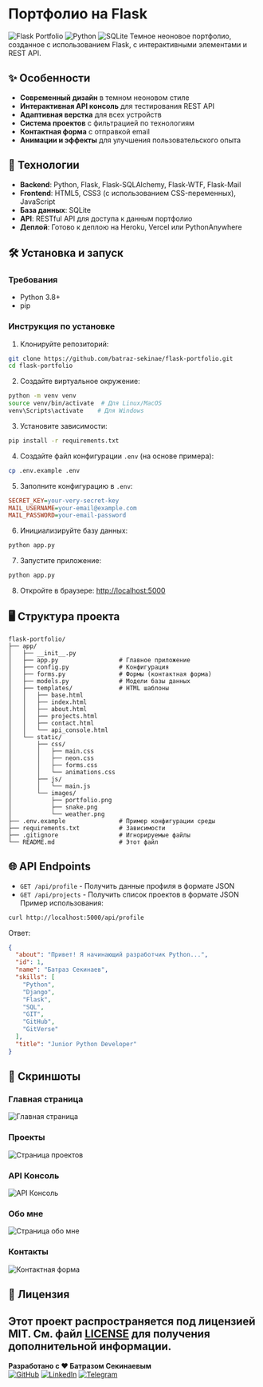 # Портфолио на Flask 
![Flask Portfolio](https://img.shields.io/badge/flask-%23000.svg?style=for-the-badge&logo=flask&logoColor=white)
![Python](https://img.shields.io/badge/python-3670A0?style=for-the-badge&logo=python&logoColor=ffdd54)
![SQLite](https://img.shields.io/badge/sqlite-%2307405e.svg?style=for-the-badge&logo=sqlite&logoColor=white)
Темное неоновое портфолио, созданное с использованием Flask, с интерактивными элементами и REST API.
## ✨ Особенности
- **Современный дизайн** в темном неоновом стиле
- **Интерактивная API консоль** для тестирования REST API
- **Адаптивная верстка** для всех устройств
- **Система проектов** с фильтрацией по технологиям
- **Контактная форма** с отправкой email
- **Анимации и эффекты** для улучшения пользовательского опыта
## 🚀 Технологии
- **Backend**: Python, Flask, Flask-SQLAlchemy, Flask-WTF, Flask-Mail
- **Frontend**: HTML5, CSS3 (с использованием CSS-переменных), JavaScript
- **База данных**: SQLite
- **API**: RESTful API для доступа к данным портфолио
- **Деплой**: Готово к деплою на Heroku, Vercel или PythonAnywhere
## 🛠️ Установка и запуск
### Требования
- Python 3.8+
- pip
### Инструкция по установке
1. Клонируйте репозиторий:
```bash
git clone https://github.com/batraz-sekinae/flask-portfolio.git
cd flask-portfolio
```
2. Создайте виртуальное окружение:
```bash
python -m venv venv
source venv/bin/activate  # Для Linux/MacOS
venv\Scripts\activate    # Для Windows
```
3. Установите зависимости:
```bash
pip install -r requirements.txt
```
4. Создайте файл конфигурации `.env` (на основе примера):
```bash
cp .env.example .env
```
5. Заполните конфигурацию в `.env`:
```ini
SECRET_KEY=your-very-secret-key
MAIL_USERNAME=your-email@example.com
MAIL_PASSWORD=your-email-password
```
6. Инициализируйте базу данных:
```bash
python app.py
```
7. Запустите приложение:
```bash
python app.py
```
8. Откройте в браузере: [http://localhost:5000](http://localhost:5000)
## 🖥️ Структура проекта
```
flask-portfolio/
├── app/
│   ├── __init__.py
│   ├── app.py                 # Главное приложение
│   ├── config.py              # Конфигурация
│   ├── forms.py               # Формы (контактная форма)
│   ├── models.py              # Модели базы данных
│   ├── templates/             # HTML шаблоны
│   │   ├── base.html
│   │   ├── index.html
│   │   ├── about.html
│   │   ├── projects.html
│   │   ├── contact.html
│   │   └── api_console.html
│   └── static/
│       ├── css/
│       │   ├── main.css
│       │   ├── neon.css
│       │   ├── forms.css
│       │   └── animations.css
│       ├── js/
│       │   └── main.js
│       └── images/
│           ├── portfolio.png
│           ├── snake.png
│           └── weather.png
├── .env.example               # Пример конфигурации среды
├── requirements.txt           # Зависимости
├── .gitignore                 # Игнорируемые файлы
└── README.md                  # Этот файл
```
## 🌐 API Endpoints
- `GET /api/profile` - Получить данные профиля в формате JSON
- `GET /api/projects` - Получить список проектов в формате JSON
  Пример использования:
```bash
curl http://localhost:5000/api/profile
```
Ответ:
```json
{
  "about": "Привет! Я начинающий разработчик Python...",
  "id": 1,
  "name": "Батраз Секинаев",
  "skills": [
    "Python",
    "Django",
    "Flask",
    "SQL",
    "GIT",
    "GitHub",
    "GitVerse"
  ],
  "title": "Junior Python Developer"
}
```
## 🎨 Скриншоты
### Главная страница
![Главная страница](screenshots/home.png)
### Проекты
![Страница проектов](screenshots/projects.png)
### API Консоль
![API Консоль](screenshots/api_console.png)
### Обо мне
![Страница обо мне](screenshots/about.png)
### Контакты
![Контактная форма](screenshots/contact.png)
## 📄 Лицензия
Этот проект распространяется под лицензией MIT. См. файл [LICENSE](LICENSE) для получения дополнительной информации.
---
**Разработано с ❤️ Батразом Секинаевым**  
[![GitHub](https://img.shields.io/badge/github-%23121011.svg?style=for-the-badge&logo=github&logoColor=white)](https://github.com/batraz-sekinae)
[![LinkedIn](https://img.shields.io/badge/linkedin-%230077B5.svg?style=for-the-badge&logo=linkedin&logoColor=white)](https://linkedin.com/in/batraz-sekinae)
[![Telegram](https://img.shields.io/badge/Telegram-2CA5E0?style=for-the-badge&logo=telegram&logoColor=white)](https://t.me/batraz_sekinae)
```
